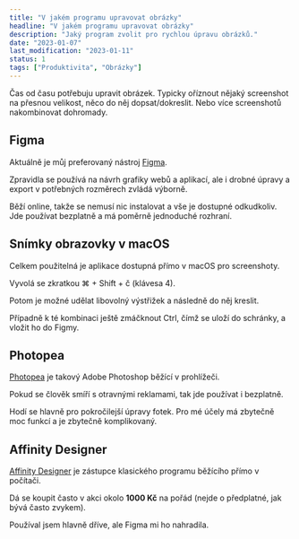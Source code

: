 ```yaml
---
title: "V jakém programu upravovat obrázky"
headline: "V jakém programu upravovat obrázky"
description: "Jaký program zvolit pro rychlou úpravu obrázků."
date: "2023-01-07"
last_modification: "2023-01-11"
status: 1
tags: ["Produktivita", "Obrázky"]
---
```


Čas od času potřebuju upravit obrázek. Typicky oříznout nějaký screenshot na přesnou velikost, něco do něj dopsat/dokreslit. Nebo více screenshotů nakombinovat dohromady.

## Figma

Aktuálně je můj preferovaný nástroj [Figma](https://www.figma.com/).

Zpravidla se používá na návrh grafiky webů a aplikací, ale i drobné úpravy a export v potřebných rozměrech zvládá výborně.

Běží online, takže se nemusí nic instalovat a vše je dostupné odkudkoliv. Jde používat bezplatně a má poměrně jednoduché rozhraní.

## Snímky obrazovky v macOS

Celkem použitelná je aplikace dostupná přímo v macOS pro screenshoty.

Vyvolá se zkratkou ⌘ + Shift + č (klávesa 4).

Potom je možné udělat libovolný výstřižek a následně do něj kreslit.

Případně k té kombinaci ještě zmáčknout Ctrl, čímž se uloží do schránky, a vložit ho do Figmy.

## Photopea

[Photopea](https://www.photopea.com) je takový Adobe Photoshop běžící v prohlížeči.

Pokud se člověk smíří s otravnými reklamami, tak jde používat i bezplatně.

Hodí se hlavně pro pokročilejší úpravy fotek. Pro mé účely má zbytečně moc funkcí a je zbytečně komplikovaný.

## Affinity Designer

[Affinity Designer](https://affinity.serif.com/en-us/designer/) je zástupce  klasického programu běžícího přímo v počítači.

Dá se koupit často v akci okolo **1000 Kč** na pořád (nejde o předplatné, jak bývá často zvykem).

Používal jsem hlavně dříve, ale Figma mi ho nahradila.